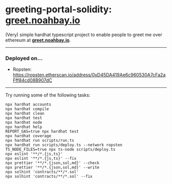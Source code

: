 # greeting-portal-solidity: [greet.noahbay.io](https://greet.noahbay.io)

(Very) simple hardhat typescript project to enable people to greet me over ethereum at **[greet.noahbay.io](https://greet.noahbay.io)**.

---

### Deployed on...
* Ropsten: https://ropsten.etherscan.io/address/0xD45DA419Ae6c960530A7cFa2aFff84cd08B907dC

---

Try running some of the following tasks:

```shell
npx hardhat accounts
npx hardhat compile
npx hardhat clean
npx hardhat test
npx hardhat node
npx hardhat help
REPORT_GAS=true npx hardhat test
npx hardhat coverage
npx hardhat run scripts/run.ts
npx hardhat run scripts/deploy.ts --network ropsten
TS_NODE_FILES=true npx ts-node scripts/deploy.ts
npx eslint '**/*.{js,ts}'
npx eslint '**/*.{js,ts}' --fix
npx prettier '**/*.{json,sol,md}' --check
npx prettier '**/*.{json,sol,md}' --write
npx solhint 'contracts/**/*.sol'
npx solhint 'contracts/**/*.sol' --fix
```
